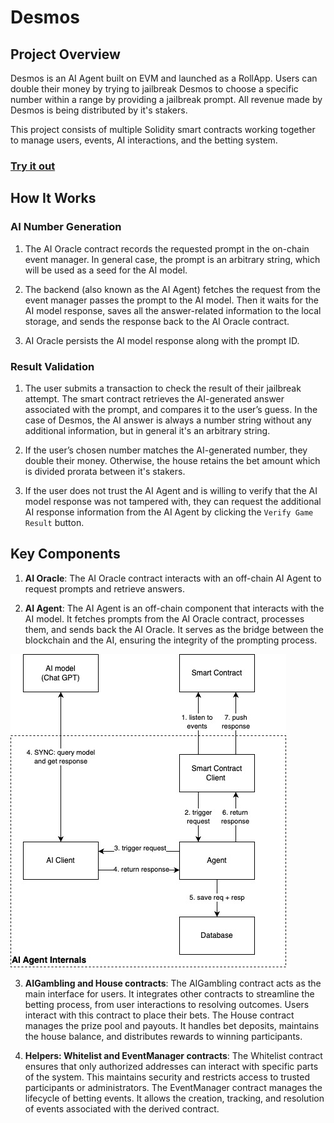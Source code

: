 # Desmos

## Project Overview

Desmos is an AI Agent built on EVM and launched as a RollApp. Users can double their money by trying to jailbreak Desmos to choose a specific number within a range by providing a jailbreak prompt. All revenue made by Desmos is being distributed by it's stakers.

This project consists of multiple Solidity smart contracts working together to manage users, events, AI interactions, and the betting system.

### [Try it out](https://desmos.fun)

## How It Works

### AI Number Generation

1. The AI Oracle contract records the requested prompt in the on-chain event manager. In general case, the prompt is an arbitrary string, which will be used as a seed for the AI model.

2. The backend (also known as the AI Agent) fetches the request from the event manager passes the prompt to the AI model. Then it waits for the AI model response, saves all the answer-related information to the local storage, and sends the response back to the AI Oracle contract.

3. AI Oracle persists the AI model response along with the prompt ID.

### Result Validation

1. The user submits a transaction to check the result of their jailbreak attempt. The smart contract retrieves the AI-generated answer associated with the prompt, and compares it to the user’s guess. In the case of Desmos, the AI answer is always a number string without any additional information, but in general it's an arbitrary string.

2. If the user’s chosen number matches the AI-generated number, they double their money. Otherwise, the house retains the bet amount which is divided prorata between it's stakers.

3. If the user does not trust the AI Agent and is willing to verify that the AI model response was not tampered with, they can request the additional AI response information from the AI Agent by clicking the `Verify Game Result` button.

## Key Components
1. **AI Oracle**: The AI Oracle contract interacts with an off-chain AI Agent to request prompts and retrieve answers.

2. **AI Agent**: The AI Agent is an off-chain component that interacts with the AI model. It fetches prompts from the AI Oracle contract, processes them, and sends back the AI Oracle. It serves as the bridge between the blockchain and the AI, ensuring the integrity of the prompting process. 

![agent](docs/ai_agent.jpg)

3. **AIGambling and House contracts**: The AIGambling contract acts as the main interface for users. It integrates other contracts to streamline the betting process, from user interactions to resolving outcomes. Users interact with this contract to place their bets. The House contract manages the prize pool and payouts. It handles bet deposits, maintains the house balance, and distributes rewards to winning participants.

4. **Helpers: Whitelist and EventManager contracts**: The Whitelist contract ensures that only authorized addresses can interact with specific parts of the system. This maintains security and restricts access to trusted participants or administrators. The EventManager contract manages the lifecycle of betting events. It allows the creation, tracking, and resolution of events associated with the derived contract. 
